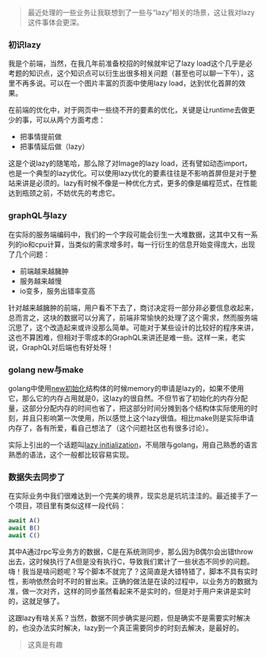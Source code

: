 > 最近处理的一些业务让我联想到了一些与“lazy”相关的场景，这让我对lazy这件事体会更深。

### 初识lazy

我是个前端，当然，在我几年前准备校招的时候就牢记了lazy load这个几乎是必考题的知识点，这个知识点可以衍生出很多相关问题（甚至也可以聊一下午），这里不再多说。可以在一个图片丰富的页面中使用lazy load，达到优化首屏的效果。

在前端的优化中，对于网页中一些绕不开的要素的优化，关键是让runtime去做更少的事，可以从两个方面考虑：

- 把事情提前做
- 把事情延后做（lazy）

这是个说lazy的随笔哈，那么除了对Image的lazy load，还有譬如动态import，也是一个典型的lazy优化。可以使用lazy优化的要素往往是不影响首屏但是对于整站来讲是必须的。lazy有时候不像是一种优化方式，更多的像是编程范式，在性能达到瓶颈之前，不妨优先的考虑它。

### graphQL与lazy

在实际的服务端编码中，我们的一个字段可能会衍生一大堆数据，这其中又有一系列的io和cpu计算，当类似的需求增多时，每一行衍生的信息开始变得庞大，出现了几个问题：

- 前端越来越臃肿
- 服务越来越慢
- io变多，服务出错率变高

针对越来越臃肿的前端，用户看不下去了，商讨决定将一部分非必要信息收起来，总而言之，这块的数据可以分离了，前端非常愉快的处理了这个需求，然而服务端沉思了，这个改造起来或许没那么简单。可能对于某些设计的比较好的程序来讲，这也不算困难，但相对于零成本的GraphQL来讲还是难一些。这样一来，老实说，GraphQL对后端也有好处呀！

### golang new与make

golang中使用[new初始化](https://golang.org/doc/effective_go.html#allocation_new)结构体的时候memory的申请是lazy的，如果不使用它，那么它的内存占用就是0，这lazy的很自然。不但节省了初始化的内存分配量，这部分分配内存的时间也省了，把这部分时间分摊到各个结构体实际使用的时刻，并且只影响第一次使用，所以感觉上这个lazy很值。相比make则是实际申请内存了，各有所爱，看自己想法了（这个问题社区也有很多讨论）。

实际上引出的一个话题叫[lazy initialization](https://en.wikipedia.org/wiki/Lazy_initialization#JavaScript)，不局限与golang，用自己熟悉的语言熟悉的语法，这个一般都比较容易实现。


### 数据失去同步了

在实际业务中我们很难达到一个完美的境界，现实总是坑坑洼洼的。最近接手了一个项目，项目里有类似这样一段代码：

```js
await A()
await B()
await C() 
```

其中A通过rpc写业务方的数据，C是在系统测同步，那么因为B偶尔会出错throw出去，这时候执行了A但是没有执行C，导致我们累计了一些状态不同步的问题。嗨！我当是啥问题呢？写个脚本不就完了？这简直是大错特错了，脚本不具有实时性，影响依然会时不时的冒出来。正确的做法是在读的过程中，以业务方的数据为准，做一次对齐，这样的同步虽然看起来不是实时的，但是对于用户来讲是实时的，这就足够了。

这跟lazy有啥关系？当然，数据不同步确实是问题，但是确实不是需要实时解决的，也没办法实时解决，lazy到一个真正需要同步的时刻去解决，是最好的。

> 这真是有趣
